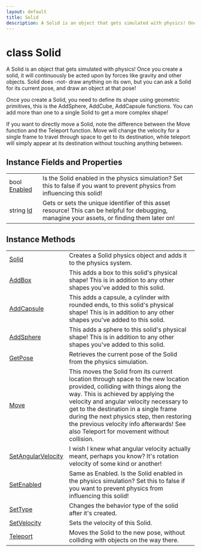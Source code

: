 ```yaml
---
layout: default
title: Solid
description: A Solid is an object that gets simulated with physics! Once you create a solid, it will continuously be acted upon by forces like gravity and other objects. Solid does -not- draw anything on its own, but you can ask a Solid for its current pose, and draw an object at that pose!  Once you create a Solid, you need to define its shape using geometric primitives, this is the AddSphere, AddCube, AddCapsule functions. You can add more than one to a single Solid to get a more complex shape!  If you want to directly move a Solid, note the difference between the Move function and the Teleport function. Move will change the velocity for a single frame to travel through space to get to its destination, while teleport will simply appear at its destination without touching anything between.
---
```

# class Solid

A Solid is an object that gets simulated with physics! Once
you create a solid, it will continuously be acted upon by forces like
gravity and other objects. Solid does -not- draw anything on its own,
but you can ask a Solid for its current pose, and draw an object at
that pose!

Once you create a Solid, you need to define its shape using geometric
primitives, this is the AddSphere, AddCube, AddCapsule functions. You
can add more than one to a single Solid to get a more complex shape!

If you want to directly move a Solid, note the difference between the
Move function and the Teleport function. Move will change the
velocity for a single frame to travel through space to get to its
destination, while teleport will simply appear at its destination
without touching anything between.

## Instance Fields and Properties

|  |  |
|--|--|
|bool [Enabled]({{site.url}}/Pages/Reference/Solid/Enabled.html)|Is the Solid enabled in the physics simulation? Set this to false if you want to prevent physics from influencing this solid!|
|string [Id]({{site.url}}/Pages/Reference/Solid/Id.html)|Gets or sets the unique identifier of this asset resource! This can be helpful for debugging, managine your assets, or finding them later on!|

## Instance Methods

|  |  |
|--|--|
|[Solid]({{site.url}}/Pages/Reference/Solid/Solid.html)|Creates a Solid physics object and adds it to the physics system.|
|[AddBox]({{site.url}}/Pages/Reference/Solid/AddBox.html)|This adds a box to this solid's physical shape! This is in addition to any other shapes you've added to this solid.|
|[AddCapsule]({{site.url}}/Pages/Reference/Solid/AddCapsule.html)|This adds a capsule, a cylinder with rounded ends, to this solid's physical shape! This is in addition to any other shapes you've added to this solid.|
|[AddSphere]({{site.url}}/Pages/Reference/Solid/AddSphere.html)|This adds a sphere to this solid's physical shape! This is in addition to any other shapes you've added to this solid.|
|[GetPose]({{site.url}}/Pages/Reference/Solid/GetPose.html)|Retrieves the current pose of the Solid from the physics simulation.|
|[Move]({{site.url}}/Pages/Reference/Solid/Move.html)|This moves the Solid from its current location through space to the new location provided, colliding with things along the way. This is achieved by applying the velocity and angular velocity necessary to get to the destination in a single frame during the next physics step, then restoring the previous velocity info afterwards! See also Teleport for movement without collision.|
|[SetAngularVelocity]({{site.url}}/Pages/Reference/Solid/SetAngularVelocity.html)|I wish I knew what angular velocity actually meant, perhaps you know? It's rotation velocity of some kind or another!|
|[SetEnabled]({{site.url}}/Pages/Reference/Solid/SetEnabled.html)|Same as Enabled. Is the Solid enabled in the physics simulation? Set this to false if you want to prevent physics from influencing this solid!|
|[SetType]({{site.url}}/Pages/Reference/Solid/SetType.html)|Changes the behavior type of the solid after it's created.|
|[SetVelocity]({{site.url}}/Pages/Reference/Solid/SetVelocity.html)|Sets the velocity of this Solid.|
|[Teleport]({{site.url}}/Pages/Reference/Solid/Teleport.html)|Moves the Solid to the new pose, without colliding with objects on the way there.|
